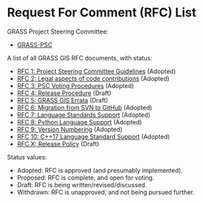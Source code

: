 # Request For Comment (RFC) List

GRASS Project Steering Committee:

- [GRASS-PSC](https://grasswiki.osgeo.org/wiki/PSC)

A list of all GRASS GIS RFC documents, with status:

- [RFC 1: Project Steering Committee Guidelines](PSC_guidelines.md) (Adopted)
- [RFC 2: Legal aspects of code contributions](legal_aspects_of_code_contributions.md)
  (Adopted)
- [RFC 3: PSC Voting Procedures](PSC_voting_procedures.md) (Adopted)
- [RFC 4: Release Procedure](https://github.com/OSGeo/grass/pull/2815) (Draft)
- [RFC 5: GRASS GIS Errata](https://github.com/OSGeo/grass/pull/2813) (Draft)
- [RFC 6: Migration from SVN to GitHub](migration_github.md) (Adopted)
- [RFC 7: Language Standards Support](language_standards_support.md) (Adopted)
- [RFC 8: Python Language Support](python_language_support.md) (Adopted)
- [RFC 9: Version Numbering](version_numbering.md) (Adopted)
- [RFC 10: C++17 Language Standard Support](RFC10_cpp17_language_standards_support.md)
  (Adopted)
- [RFC X: Release Policy](https://github.com/OSGeo/grass/pull/3673) (Draft)

Status values:

- Adopted: RFC is approved (and presumably implemented).
- Proposed: RFC is complete, and open for voting.
- Draft: RFC is being written/revised/discussed.
- Withdrawn: RFC is unapproved, and not being pursued further.
